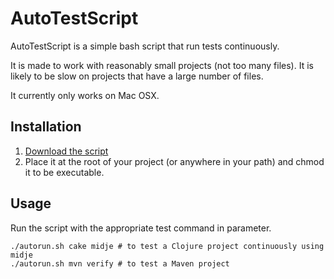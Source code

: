 # AutoTestScript

AutoTestScript is a simple bash script that run tests continuously.

It is made to work with reasonably small projects (not too many files). It is likely to be slow on projects that have a large number of files.

It currently only works on Mac OSX.

## Installation

1. [Download the script](https://raw.github.com/elefevre/AutoTestScript/master/autotest.sh)
2. Place it at the root of your project (or anywhere in your path) and chmod it to be executable.

## Usage

Run the script with the appropriate test command in parameter.

	./autorun.sh cake midje	# to test a Clojure project continuously using midje
	./autorun.sh mvn verify	# to test a Maven project
